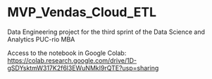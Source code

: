 # MVP_Vendas_Cloud_ETL
Data Engineering project for the third sprint of the Data Science and Analytics PUC-rio MBA

Access to the notebook in Google Colab: https://colab.research.google.com/drive/1D-gSDYsktmW317K2f6l3EWuNMkI9rQTE?usp=sharing
